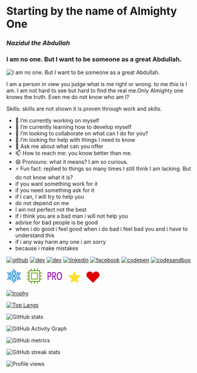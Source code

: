 # Starting by the name of Almighty One  
### *Nazidul* *the* *Abdullah*
### I am no one. But I want to be someone as a great Abdullah.  
![I am no one. But I want to be someone as a great Abdullah.  ](https://media.licdn.com/dms/image/D4D16AQEmV2byxUlN6A/profile-displaybackgroundimage-shrink_350_1400/0/1691583654435?e=1697068800&v=beta&t=FWee29Ck4WBpEGyvFUZucANAWKXoUvlz0qsGi2pHicc)

I am a person in view you judge what is me right or wrong. to me this is I am. I am not hard to see but hard to find the real me.Only Almighty one knows the truth. Even me do not know who am I?

Skills: skills are not shown it is proven through work and skills.

- 🔭 I’m currently working on myself  
- 🌱 I’m currently learning how to develop myself  
- 👯 I’m looking to collaborate on what can I do for you?  
- 🤔 I’m looking for help with things I need to know  
- 💬 Ask me about what can you offer 
- 📫 How to reach me: you know better than me.  
- 😄 Pronouns: what it means? I am so curious.  
- ⚡ Fun fact: replied to things so many times I still think I am lacking. But do not know what it is?   
- if you want something work for it
- if you need something ask for it 
- if I can, I will try to help you
- do not depend on me 
- I am not perfect not the best 
- if i think you are a bad man i will not help you
- advise for bad people is be good 
- when i do good i feel good when i do bad i feel bad you and i have to understand this 
- if i any way harm any one i am sorry 
- because i make mistakes

[<img src='https://cdn.jsdelivr.net/npm/simple-icons@3.0.1/icons/github.svg' alt='github' height='40'>](https://github.com/https://github.com/nazidul)  [<img src='https://cdn.jsdelivr.net/npm/simple-icons@3.0.1/icons/dev-dot-to.svg' alt='dev' height='40'>](https://dev.to/https://dev.to/nazidul)  [<img src='https://cdn.jsdelivr.net/npm/simple-icons@3.0.1/icons/hashnode.svg' alt='dev' height='40'>](https://hashnode.com/@nazidul)  [<img src='https://cdn.jsdelivr.net/npm/simple-icons@3.0.1/icons/linkedin.svg' alt='linkedin' height='40'>](https://www.linkedin.com/in/https://www.linkedin.com/in/nazidul-islam-9a002127b//)  [<img src='https://cdn.jsdelivr.net/npm/simple-icons@3.0.1/icons/facebook.svg' alt='facebook' height='40'>](https://www.facebook.com/https://www.facebook.com/profile.php?id=100093593830779)  [<img src='https://cdn.jsdelivr.net/npm/simple-icons@3.0.1/icons/codepen.svg' alt='codepen' height='40'>](https://codepen.io/https://codepen.io/Nazidul-Islam)  [<img src='https://cdn.jsdelivr.net/npm/simple-icons@3.0.1/icons/codesandbox.svg' alt='codesandbox' height='40'>](https://codesandbox.io/u/https://codesandbox.io/u/nazidul96)  

<a href='https://archiveprogram.github.com/'><img src='https://raw.githubusercontent.com/acervenky/animated-github-badges/master/assets/acbadge.gif' width='40' height='40'></a> <a href='https://docs.github.com/en/developers'><img src='https://raw.githubusercontent.com/acervenky/animated-github-badges/master/assets/devbadge.gif' width='40' height='40'></a> <a href='https://github.com/pricing'><img src='https://raw.githubusercontent.com/acervenky/animated-github-badges/master/assets/pro.gif' width='40' height='40'></a> <a href='https://stars.github.com/'><img src='https://raw.githubusercontent.com/acervenky/animated-github-badges/master/assets/starbadge.gif' width='35' height='35'></a> <a href='https://docs.github.com/en/github/supporting-the-open-source-community-with-github-sponsors'><img src='https://raw.githubusercontent.com/acervenky/animated-github-badges/master/assets/sponsorbadge.gif' width='35' height='35'></a> 

[![trophy](https://github-profile-trophy.vercel.app/?username=https://github.com/nazidul)](https://github.com/ryo-ma/github-profile-trophy)

[![Top Langs](https://github-readme-stats.vercel.app/api/top-langs/?username=https://github.com/nazidul)](https://github.com/anuraghazra/github-readme-stats)

![GitHub stats](https://github-readme-stats.vercel.app/api?username=https://github.com/nazidul&show_icons=true&count_private=true)  

![GitHub Activity Graph](https://activity-graph.herokuapp.com/graph?username=https://github.com/nazidul)  

![GitHub metrics](https://metrics.lecoq.io/https://github.com/nazidul)  

![GitHub streak stats](https://streak-stats.demolab.com/?user=https://github.com/nazidul)  

![Profile views](https://gpvc.arturio.dev/https://github.com/nazidul)  
